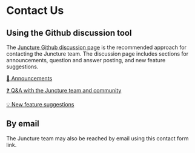 <style>
    .markdown-section a { 
        color: reset;
        text-decoration: none;
    }
</style>

# Contact Us

## Using the Github discussion tool

The [Juncture Github discussion page](https://github.com/orgs/juncture-digital/discussions) is the recommended approach for contacting the Juncture team.  The discussion page includes sections for announcements, question and answer posting, and new feature suggestions.

[📣 Announcements](https://github.com/orgs/juncture-digital/discussions/categories/announcements)

[❓ Q&A with the Juncture team and community](https://github.com/orgs/juncture-digital/discussions/categories/q-a)

[💡 New feature suggestions](https://github.com/orgs/juncture-digital/discussions/categories/ideas)

## By email

The Juncture team may also be reached by email using this <ve-contact contact="ron.snyder@ithaka.org" title="Contact the Juncture Team" subject="Juncture Contact Form">contact form link</ve-contact>.

